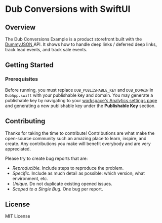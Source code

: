 # Dub Conversions with SwiftUI

## Overview
The Dub Conversions Example is a product storefront built with the [DummyJSON
](https://dummyjson.com/) API. It shows how to handle deep links / deferred deep links, track lead events, and track sale events.

## Getting Started

### Prerequisites

Before running, you must replace `DUB_PUBLISHABLE_KEY` and `DUB_DOMAIN` in `DubApp.swift` with your publishable key and domain. You may generate a publishable key by navigating to your [workspace's Analytics settings page](https://app.dub.co/settings/analytics) and generating a new publishable key under the **Publishable Key** section. 

## Contributing

Thanks for taking the time to contribute! Contributions are what make the open-source community such an amazing place to learn, inspire, and create. Any contributions you make will benefit everybody and are very appreciated.

Please try to create bug reports that are:

- _Reproducible._ Include steps to reproduce the problem.
- _Specific._ Include as much detail as possible: which version, what environment, etc.
- _Unique._ Do not duplicate existing opened issues.
- _Scoped to a Single Bug._ One bug per report.

## License

MIT License